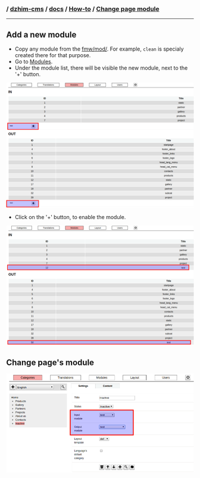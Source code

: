 ### / [dzhim-cms](./../../../) / [docs](./../../) / [How-to](./../) / [Change page module](./)

-----------------------------------------------------------------------------------

## Add a new module

* Copy any module from the [fmw/mod/](../../fmw/mod/). For example, `clean` is specialy created there for that purpose.
* Go to [Modules](http://dzhim-cms.local/admin/mod).
* Under the module list, there will be visible the new module, next to the '+' button.

![image](images/Add-module.png)

* Click on the '+' button, to enable the module.

![image](images/Add-module-2.png)

## Change page's module

![image](images/Change-module.png)
